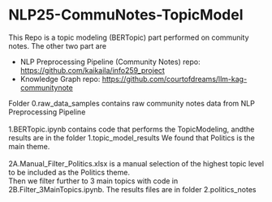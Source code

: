 # NLP25-CommuNotes-TopicModel

This Repo is a topic modeling (BERTopic) part performed on community notes.
The other two part are
- NLP Preprocessing Pipeline (Community Notes) repo: https://github.com/kaikaila/info259_project
- Knowledge Graph repo: https://github.com/courtofdreams/llm-kag-communitynote

Folder 0.raw_data_samples contains raw community notes data from NLP Preprocessing Pipeline <br><br>
1.BERTopic.ipynb contains code that performs the TopicModeling, andthe  results are in the folder 1.topic_model_results
We found that Politics is the main theme. <br><br>
2A.Manual_Filter_Politics.xlsx is a manual selection of the highest topic level to be included as the Politics theme. <br>
Then we filter further to 3 main topics with code in 2B.Filter_3MainTopics.ipynb. 
The results files are in folder 2.politics_notes
